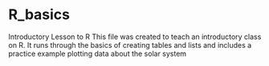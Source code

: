 # R_basics
Introductory Lesson to R
This file was created to teach an introductory class on R. It runs through the basics of creating tables and lists and includes a practice example plotting data about the solar system  
